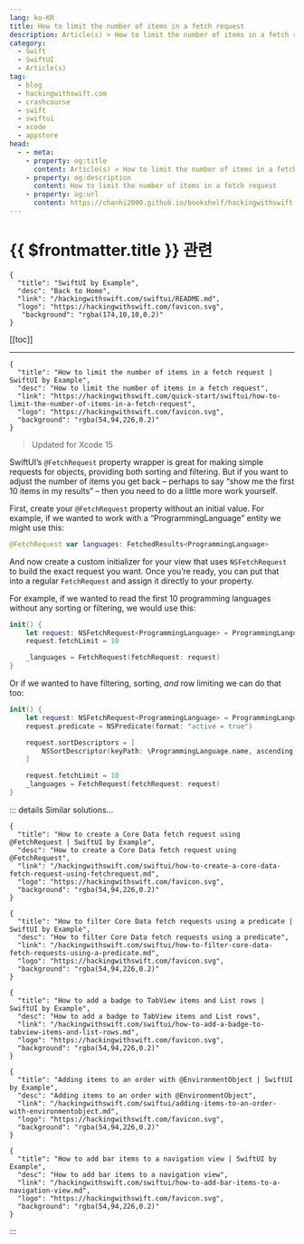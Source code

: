 ```yaml
---
lang: ko-KR
title: How to limit the number of items in a fetch request
description: Article(s) > How to limit the number of items in a fetch request
category:
  - Swift
  - SwiftUI
  - Article(s)
tag: 
  - blog
  - hackingwithswift.com
  - crashcourse
  - swift
  - swiftui
  - xcode
  - appstore
head:
  - - meta:
    - property: og:title
      content: Article(s) > How to limit the number of items in a fetch request
    - property: og:description
      content: How to limit the number of items in a fetch request
    - property: og:url
      content: https://chanhi2000.github.io/bookshelf/hackingwithswift.com/swiftui/how-to-limit-the-number-of-items-in-a-fetch-request.html
---
```


# {{ $frontmatter.title }} 관련

```component VPCard
{
  "title": "SwiftUI by Example",
  "desc": "Back to Home",
  "link": "/hackingwithswift.com/swiftui/README.md",
  "logo": "https://hackingwithswift.com/favicon.svg",
   "background": "rgba(174,10,10,0.2)"
}
```

[[toc]]

---

```component VPCard
{
  "title": "How to limit the number of items in a fetch request | SwiftUI by Example",
  "desc": "How to limit the number of items in a fetch request",
  "link": "https://hackingwithswift.com/quick-start/swiftui/how-to-limit-the-number-of-items-in-a-fetch-request",
  "logo": "https://hackingwithswift.com/favicon.svg",
  "background": "rgba(54,94,226,0.2)"
}
```

> Updated for Xcode 15

SwiftUI’s `@FetchRequest` property wrapper is great for making simple requests for objects, providing both sorting and filtering. But if you want to adjust the number of items you get back – perhaps to say “show me the first 10 items in my results” – then you need to do a little more work yourself.

First, create your `@FetchRequest` property without an initial value. For example, if we wanted to work with a “ProgrammingLanguage” entity we might use this:

```swift
@FetchRequest var languages: FetchedResults<ProgrammingLanguage>
```

And now create a custom initializer for your view that uses `NSFetchRequest` to build the exact request you want. Once you’re ready, you can put that into a regular `FetchRequest` and assign it directly to your property.

For example, if we wanted to read the first 10 programming languages without any sorting or filtering, we would use this:

```swift
init() {
    let request: NSFetchRequest<ProgrammingLanguage> = ProgrammingLanguage.fetchRequest()
    request.fetchLimit = 10

    _languages = FetchRequest(fetchRequest: request)
}
```

Or if we wanted to have filtering, sorting, *and* row limiting we can do that too:

```swift
init() {
    let request: NSFetchRequest<ProgrammingLanguage> = ProgrammingLanguage.fetchRequest()
    request.predicate = NSPredicate(format: "active = true")

    request.sortDescriptors = [
        NSSortDescriptor(keyPath: \ProgrammingLanguage.name, ascending: true)
    ]

    request.fetchLimit = 10
    _languages = FetchRequest(fetchRequest: request)
}
```

::: details Similar solutions…

```component VPCard
{
  "title": "How to create a Core Data fetch request using @FetchRequest | SwiftUI by Example",
  "desc": "How to create a Core Data fetch request using @FetchRequest",
  "link": "/hackingwithswift.com/swiftui/how-to-create-a-core-data-fetch-request-using-fetchrequest.md",
  "logo": "https://hackingwithswift.com/favicon.svg",
  "background": "rgba(54,94,226,0.2)"
}
```

```component VPCard
{
  "title": "How to filter Core Data fetch requests using a predicate | SwiftUI by Example",
  "desc": "How to filter Core Data fetch requests using a predicate",
  "link": "/hackingwithswift.com/swiftui/how-to-filter-core-data-fetch-requests-using-a-predicate.md",
  "logo": "https://hackingwithswift.com/favicon.svg",
  "background": "rgba(54,94,226,0.2)"
}
```

```component VPCard
{
  "title": "How to add a badge to TabView items and List rows | SwiftUI by Example",
  "desc": "How to add a badge to TabView items and List rows",
  "link": "/hackingwithswift.com/swiftui/how-to-add-a-badge-to-tabview-items-and-list-rows.md",
  "logo": "https://hackingwithswift.com/favicon.svg",
  "background": "rgba(54,94,226,0.2)"
}
```

```component VPCard
{
  "title": "Adding items to an order with @EnvironmentObject | SwiftUI by Example",
  "desc": "Adding items to an order with @EnvironmentObject",
  "link": "/hackingwithswift.com/swiftui/adding-items-to-an-order-with-environmentobject.md",
  "logo": "https://hackingwithswift.com/favicon.svg",
  "background": "rgba(54,94,226,0.2)"
}
```

```component VPCard
{
  "title": "How to add bar items to a navigation view | SwiftUI by Example",
  "desc": "How to add bar items to a navigation view",
  "link": "/hackingwithswift.com/swiftui/how-to-add-bar-items-to-a-navigation-view.md",
  "logo": "https://hackingwithswift.com/favicon.svg",
  "background": "rgba(54,94,226,0.2)"
}
```

:::

